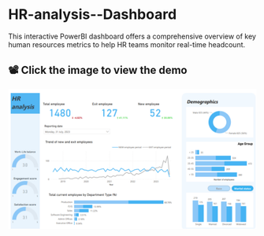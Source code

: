 # HR-analysis--Dashboard
This interactive PowerBI dashboard offers a comprehensive overview of key human resources metrics to help HR teams monitor real-time headcount.
## 📽️ Click the image to view the demo
[![Watch Demo](https://github.com/chinguyen19/HR-analysis--Dashboard/blob/main/Dashboard_HR-Analysis.png?raw=true)](https://chinguyen19.github.io/chinguyen19.github.io/demo.html)
